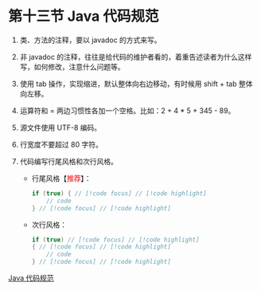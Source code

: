 # 第十三节 Java 代码规范

1.  类、方法的注释，要以 javadoc 的方式来写。

2.  非 javadoc 的注释，往往是给代码的维护者看的，着重告述读者为什么这样写，如何修改，注意什么问题等。

3.  使用 tab 操作，实现缩进，默认整体向右边移动，有时候用 shift + tab 整体向左移。

4.  运算符和 = 两边习惯性各加一个空格。比如：2 + 4 \* 5 + 345 - 89。

5.  源文件使用 UTF-8 编码。

6.  行宽度不要超过 80 字符。

7.  代码编写行尾风格和次行风格。

    - 行尾风格【<strong style="color: #f3514f;">推荐</strong>】：

      ```java
      if (true) { // [!code focus] // [!code highlight]
          // code
      } // [!code focus] // [!code highlight]
      ```

    - 次行风格：
      ```java
      if (true) // [!code focus] // [!code highlight]
      { // [!code focus] // [!code highlight]
          // code
      } // [!code focus] // [!code highlight]
      ```

[Java 代码规范](https://raw.githubusercontent.com/wehome-h/typora-images-repository/main/images/Java代码规范.docx)
